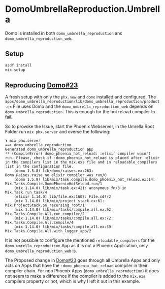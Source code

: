 # DomoUmbrellaReproduction.Umbrella

Domo is installed in both `domo_umbrella_reproduction` and `domo_umbrella_reproduction_web`.

## Setup

```sh
asdf install
mix setup
```

## Reproducing [Domo#23](https://github.com/IvanRublev/Domo/pull/23)

A fresh setup with only the `phx.new` and `domo` installed and configured.
The `apps/domo_umbrella_reproduction/lib/domo_umbrella_reproduction/product.ex` File uses Domo and the `domo_umbrella_reproduction_web` depends on `domo_umbrella_reproduction`.
This is enough for the hot reload compiler to fail.

So to provoke the Issue, start the Phoenix Webserver, in the Umrella Root Folder run `mix phx.server` and overse the following:

```
❯ mix phx.server
==> domo_umbrella_reproduction
Generated domo_umbrella_reproduction app
** (CompileError) domo_phoenix_hot_reload: :elixir compiler wasn't run. Please, check if :domo_phoenix_hot_reload is placed after :elixir in the compilers list in the mix.exs file and in reloadable_compilers list in the configuration file.
    (domo 1.5.8) lib/domo/raises.ex:263: Domo.Raises.raise_no_elixir_compiler_was_run/0
    (domo 1.5.8) lib/mix/task.compile.domo_phoenix_hot_reload.ex:14: Mix.Tasks.Compile.DomoPhoenixHotReload.run/1
    (mix 1.14.0) lib/mix/task.ex:421: anonymous fn/3 in Mix.Task.run_task/4
    (elixir 1.14.0) lib/file.ex:1607: File.cd!/2
    (mix 1.14.0) lib/mix/project_stack.ex:61: Mix.ProjectStack.on_recursing_root/1
    (mix 1.14.0) lib/mix/tasks/compile.all.ex:92: Mix.Tasks.Compile.All.run_compiler/2
    (mix 1.14.0) lib/mix/tasks/compile.all.ex:72: Mix.Tasks.Compile.All.compile/4
    (mix 1.14.0) lib/mix/tasks/compile.all.ex:59: Mix.Tasks.Compile.All.with_logger_app/2
```

It is not possible to configure the mentioned `reloadable_compilers` for the `domo_umrella_reproduction` App as it is not a Phoenix Application, only `domo_umbrella_reproduction_web` is.

The Proposed change in [Domo#23](https://github.com/IvanRublev/Domo/pull/23) goes through all Umbrella Apps and only acts on Apps that have the `:domo_phoenix_hot_reload` compiler in their compiler chain.
For non Phoenix Apps (`domo_umbrella_reproduction`) it does not seem to make a difference if the compiler is added to the `mix.exs` compilers property or not, which is why I left it out in this example.
